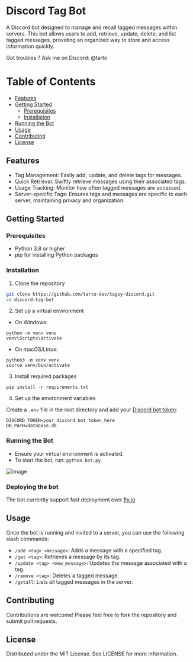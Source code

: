 # Discord Tag Bot

A Discord bot designed to manage and recall tagged messages within servers. This bot allows users to add, retrieve, update, delete, and list tagged messages, providing an organized way to store and access information quickly.

Got troubles ? Ask me on Discord: @tarto

# Table of Contents

- [Features](#features)
- [Getting Started](#getting-started)
  - [Prerequisites](#prerequisites)
  - [Installation](#installation)
- [Running the Bot](#running-the-bot)
- [Usage](#usage)
- [Contributing](#contributing)
- [License](#license)

## Features

- Tag Management: Easily add, update, and delete tags for messages.
- Quick Retrieval: Swiftly retrieve messages using their associated tags.
- Usage Tracking: Monitor how often tagged messages are accessed.
- Server-specific Tags: Ensures tags and messages are specific to each server, maintaining privacy and organization.

## Getting Started
### Prerequisites

- Python 3.8 or higher
- pip for installing Python packages

### Installation

1. Clone the repository
```bash
git clone https://github.com/tarto-dev/tagsy-discord.git
cd discord-tag-bot
```
2. Set up a virtual environment

  - On Windows:
```shell
python -m venv venv
venv\Scripts\activate
```
  - On macOS/Linux:
```shell
python3 -m venv venv
source venv/bin/activate
```

3. Install required packages

`pip install -r requirements.txt`

4. Set up the environment variables

Create a `.env` file in the root directory and add your [Discord bot token](https://discord.com/developers/docs/quick-start/getting-started#step-1-creating-an-app):
```
DISCORD_TOKEN=your_discord_bot_token_here
DB_PATH=database.db
```

### Running the Bot
- Ensure your virtual environment is activated.
- To start the bot, run:
`python bot.py`

![image](https://github.com/tarto-dev/tagsy-discord/assets/1745200/252c516d-82de-45f5-a164-cceb023c9db3)

### Deploying the bot
The bot currently support fast deployment over [fly.io](https://fly.io)

## Usage
Once the bot is running and invited to a server, you can use the following slash commands:

- `/add <tag> <message>`: Adds a message with a specified tag.
- `/get <tag>`: Retrieves a message by its tag.
- `/update <tag> <new_message>`: Updates the message associated with a tag.
- `/remove <tag>`: Deletes a tagged message.
- `/getall`: Lists all tagged messages in the server.

## Contributing

Contributions are welcome! Please feel free to fork the repository and submit pull requests.

## License

Distributed under the MIT License. See LICENSE for more information.
